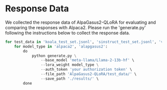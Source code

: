 # Response Data

We collected the response data of AlpaGasus2-QLoRA for evaluating and comparing the responses with Alpaca2.
Please run the 'generate.py' following the instructions below to collect the response data.

```python
for test_data in 'koala_test_set.jsonl', 'sinstruct_test_set.jsonl', 'vicuna_test_set.jsonl':
    for model_type in 'alpaca2', 'alapgasus2':
        do
            python generate.py \
                --base_model 'meta-llama/Llama-2-13b-hf' \
                --lora_weight model_type \
                --auth_token 'your authorization token' \
                --file_path 'AlpaGasus2-QLoRA/test_data/' \
                --save_path './results/' \    
        done
```
